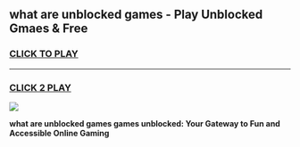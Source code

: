 
## what are unblocked games - Play Unblocked Gmaes & Free
<h3>
<a href="https://news.freeplayer.one?title=what_are_unblocked_games&ref=23F">CLICK TO PLAY</a></h3>
<hr>

<h3>
<a href="https://news.freeplayer.one?title=what_are_unblocked_games&ref=23F">CLICK 2 PLAY</a>
  
</h3>

<a href="https://news.freeplayer.one?title=what_are_unblocked_games&ref=23F/"><img src="https://clearcache.store/games.png"></a>


**what are unblocked games games unblocked: Your Gateway to Fun and Accessible Online Gaming**
